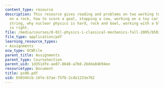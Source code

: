```yaml
---
content_type: resource
description: This resource gives reading and problems on two working tugboats, working
  on a rock, how to score a goal, stopping a cow, working on a toy car, pulling a
  string, why nuclear physics is hard, rock and bowl, working with a block and who
  is right.
file: /media/courses/8-01l-physics-i-classical-mechanics-fall-2005/b50345cb16feb7ae75fb2cde1233e762_ps06.pdf
file_type: application/pdf
learning_resource_types:
- Assignments
ocw_type: OCWFile
parent_title: Assignments
parent_type: CourseSection
parent_uid: 1d351dfe-ae87-8648-a7b8-2bdda84b94ee
resourcetype: Document
title: ps06.pdf
uid: b50345cb-16fe-b7ae-75fb-2cde1233e762
---
```

